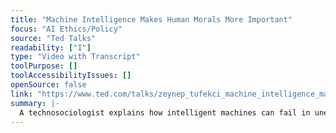 ```yaml
---
title: "Machine Intelligence Makes Human Morals More Important"
focus: "AI Ethics/Policy"
source: "Ted Talks"
readability: ["I"]
type: "Video with Transcript"
toolPurpose: []
toolAccessibilityIssues: []
openSource: false
link: "https://www.ted.com/talks/zeynep_tufekci_machine_intelligence_makes_human_morals_more_important"
summary: |-
  A technosociologist explains how intelligent machines can fail in unexpected ways that don&#39;t fit human error patterns, highlighting the importance of human ethics in machine learning development.
---
```


